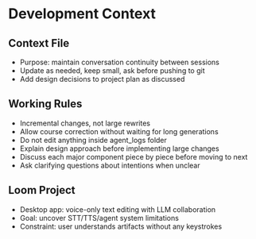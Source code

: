 # Development Context

## Context File
- Purpose: maintain conversation continuity between sessions
- Update as needed, keep small, ask before pushing to git
- Add design decisions to project plan as discussed

## Working Rules
- Incremental changes, not large rewrites
- Allow course correction without waiting for long generations
- Do not edit anything inside agent_logs folder
- Explain design approach before implementing large changes
- Discuss each major component piece by piece before moving to next
- Ask clarifying questions about intentions when unclear

## Loom Project
- Desktop app: voice-only text editing with LLM collaboration
- Goal: uncover STT/TTS/agent system limitations
- Constraint: user understands artifacts without any keystrokes
